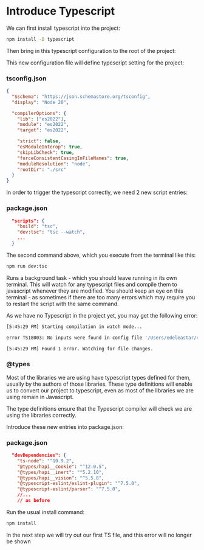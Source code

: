 # Introduce Typescript

We can first install typescript into the project:

~~~bash
npm install -D typescript
~~~

Then bring in this typescript configuration to the root of the project:

This new configuration file will define typescript setting for the project:

### tsconfig.json

~~~json
{
  "$schema": "https://json.schemastore.org/tsconfig",
  "display": "Node 20",

  "compilerOptions": {
    "lib": ["es2022"],
    "module": "es2022",
    "target": "es2022",

    "strict": false,
    "esModuleInterop": true,
    "skipLibCheck": true,
    "forceConsistentCasingInFileNames": true,
    "moduleResolution": "node",
    "rootDir": "./src"
  }
}
~~~

In order to trigger the typescript correctly, we need 2 new script entries:

### package.json

~~~json
  "scripts": {
    "build": "tsc",
    "dev:tsc": "tsc --watch",
    ...
  }
~~~

The second command above, which you execute from the terminal like this:

~~~bash
npm run dev:tsc
~~~

Runs a background task - which you should leave running in its own terminal. This will watch for any typescript files and compile them to javascript whenever they are modified. You should keep an eye on this terminal - as sometimes if there are too many errors which may require you to restart the script with the same command.

As we have no Typescript in the project yet, you may get the following error:

~~~bash
[5:45:29 PM] Starting compilation in watch mode...

error TS18003: No inputs were found in config file '/Users/edeleastar/repos/modules/hdip/2023/prj/full-stack/donation-hapi-2024/donation-hapi-02-web-test/tsconfig.json'. Specified 'include' paths were '["**/*"]' and 'exclude' paths were '[]'.

[5:45:29 PM] Found 1 error. Watching for file changes.
~~~

### @types

Most of the libraries we are using have typescript types defined for them, usually by the authors of those libraries. These type definitions will enable us to convert our project to typescript, even as most of the libraries we are using remain in Javascript. 

The type definitions ensure that the Typescript compiler will check we are using the libraries correctly.

Introduce these new entries into package.json:

### package.json

~~~json
  "devDependencies": {
    "ts-node": "^10.9.2",
    "@types/hapi__cookie": "^12.0.5",
    "@types/hapi__inert": "^5.2.10",
    "@types/hapi__vision": "^5.5.8",
    "@typescript-eslint/eslint-plugin": "^7.5.0",
    "@typescript-eslint/parser": "^7.5.0",
    //...
    // as before
~~~

Run the usual install command:

~~~bash
npm install
~~~

In the next step we will try out our first TS file, and this error will no longer be shown
